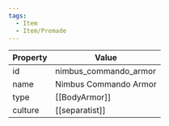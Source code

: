 ```yaml
---
tags:
  - Item
  - Item/Premade
---
```


| Property | Value                 |
| -------- | --------------------- |
| id       | nimbus_commando_armor |
| name     | Nimbus Commando Armor |
| type     | [[BodyArmor]]         |
| culture  | [[separatist]]        |


